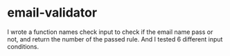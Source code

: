# email-validator
I wrote a function names check input to check if the email name pass or not, and return the number of the passed rule.
And I tested 6 different input conditions.
